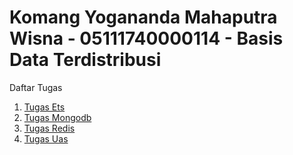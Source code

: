 # Komang Yogananda Mahaputra Wisna - 05111740000114 - Basis Data Terdistribusi

Daftar Tugas

1. [Tugas Ets](uts/readme.md)
2. [Tugas Mongodb](mongodb/readme.md)
3. [Tugas Redis](Redis/readme.md)
4. [Tugas Uas](uas/readme.md)

